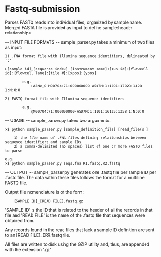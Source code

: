 Fastq-submission
================

Parses FASTQ reads into individual files, organized by sample name. Merged FASTA file is provided as input to define sample:header relationships.

-- INPUT FILE FORMATS --
sample_parser.py takes a minimum of two files as input:

	1) .FNA format file with Illumina sequence identifiers, delineated by ':' 
		
	>[sample id]_[sequence index] [instrument name]:[run id]:[flowcell id]:[flowcell lane]:[tile #]:[xpos]:[ypos] 
			
			e.g.
				>A3Nc_0 M00704:71:000000000-A5D7M:1:1101:17028:1428 1:N:0:0
	
	2) FASTQ format file with Illumina sequence identifiers
			
			e.g.
				@M00704:71:000000000-A5D7M:1:1101:16105:1358 1:N:0:0
			

-- USAGE -- 
sample_parser.py takes two arguments:

	>$ python sample_parser.py [sample_definition_file] [read_file(s)]
	
		1) the file name of .FNA files defining relationships between sequence identifiers and sample IDs
		2) a comma-delimited (no spaces) list of one or more FASTQ files to parse
	
	e.g.
	>$ python sample_parser.py seqs.fna R1.fastq,R2.fastq
	
	
-- OUTPUT --
sample_parser.py generates one .fastq file per sample ID per .fastq file. The data within these files follows 
the format for a multiline FASTQ file. 

Output file nomenclature is of the form:
	
		[SAMPLE ID]_[READ FILE].fastq.gz
		
'SAMPLE ID' is the ID that is related to the header of all the records in that file and 'READ FILE' is the name of the .fastq file that sequences were obtained from.

Any records found in the read files that lack a sample ID definition are sent to an [READ FILE]_ERR.fastq file. 

All files are written to disk using the GZIP utility and, thus, are appended with the extension '.gz'

